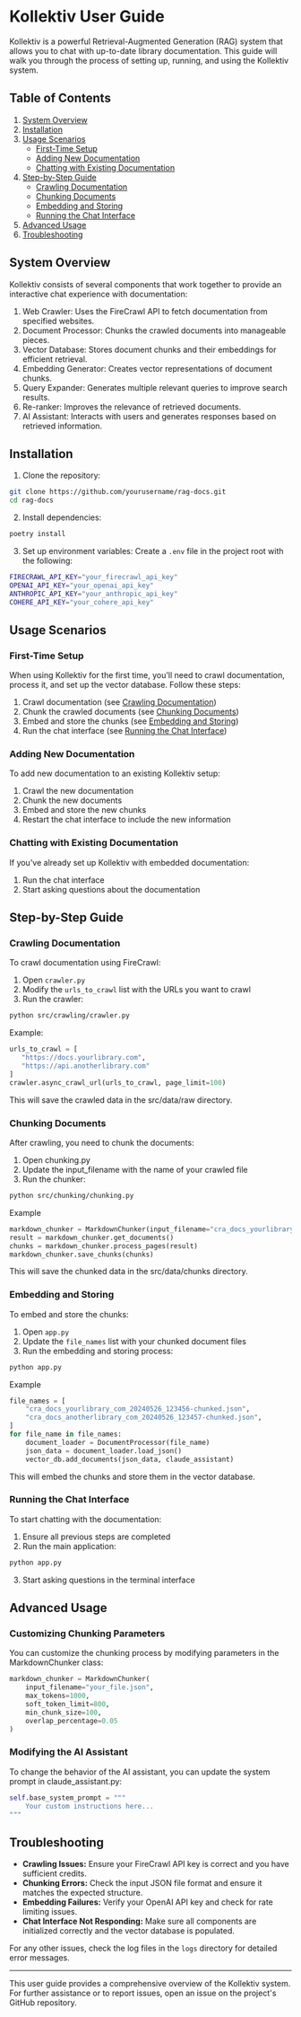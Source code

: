 # Kollektiv User Guide

Kollektiv is a powerful Retrieval-Augmented Generation (RAG) system that allows you to chat with up-to-date library
documentation. This guide will walk you through the process of setting up, running, and using the Kollektiv system.

## Table of Contents

1. [System Overview](#system-overview)
2. [Installation](#installation)
3. [Usage Scenarios](#usage-scenarios)
   - [First-Time Setup](#first-time-setup)
   - [Adding New Documentation](#adding-new-documentation)
   - [Chatting with Existing Documentation](#chatting-with-existing-documentation)
4. [Step-by-Step Guide](#step-by-step-guide)
   - [Crawling Documentation](#crawling-documentation)
   - [Chunking Documents](#chunking-documents)
   - [Embedding and Storing](#embedding-and-storing)
   - [Running the Chat Interface](#running-the-chat-interface)
5. [Advanced Usage](#advanced-usage)
6. [Troubleshooting](#troubleshooting)

## System Overview

Kollektiv consists of several components that work together to provide an interactive chat experience with
documentation:

1. Web Crawler: Uses the FireCrawl API to fetch documentation from specified websites.
2. Document Processor: Chunks the crawled documents into manageable pieces.
3. Vector Database: Stores document chunks and their embeddings for efficient retrieval.
4. Embedding Generator: Creates vector representations of document chunks.
5. Query Expander: Generates multiple relevant queries to improve search results.
6. Re-ranker: Improves the relevance of retrieved documents.
7. AI Assistant: Interacts with users and generates responses based on retrieved information.

## Installation

1. Clone the repository:
```bash
git clone https://github.com/yourusername/rag-docs.git
cd rag-docs
```
2. Install dependencies:
```bash
poetry install
```
3. Set up environment variables:
Create a `.env` file in the project root with the following:
```bash
FIRECRAWL_API_KEY="your_firecrawl_api_key"
OPENAI_API_KEY="your_openai_api_key"
ANTHROPIC_API_KEY="your_anthropic_api_key"
COHERE_API_KEY="your_cohere_api_key"
```

## Usage Scenarios

### First-Time Setup

When using Kollektiv for the first time, you'll need to crawl documentation, process it, and set up the vector
database. Follow these steps:

1. Crawl documentation (see [Crawling Documentation](#crawling-documentation))
2. Chunk the crawled documents (see [Chunking Documents](#chunking-documents))
3. Embed and store the chunks (see [Embedding and Storing](#embedding-and-storing))
4. Run the chat interface (see [Running the Chat Interface](#running-the-chat-interface))

### Adding New Documentation

To add new documentation to an existing Kollektiv setup:

1. Crawl the new documentation
2. Chunk the new documents
3. Embed and store the new chunks
4. Restart the chat interface to include the new information

### Chatting with Existing Documentation

If you've already set up Kollektiv with embedded documentation:

1. Run the chat interface
2. Start asking questions about the documentation

## Step-by-Step Guide

### Crawling Documentation

To crawl documentation using FireCrawl:

1. Open `crawler.py`
2. Modify the `urls_to_crawl` list with the URLs you want to crawl
3. Run the crawler:
```bash
python src/crawling/crawler.py
```

Example:

```python
urls_to_crawl = [
   "https://docs.yourlibrary.com",
   "https://api.anotherlibrary.com"
]
crawler.async_crawl_url(urls_to_crawl, page_limit=100)
```
This will save the crawled data in the src/data/raw directory.

### Chunking Documents

After crawling, you need to chunk the documents:

1. Open chunking.py
2. Update the input_filename with the name of your crawled file
3. Run the chunker:
```bash
python src/chunking/chunking.py
```
Example

```python
markdown_chunker = MarkdownChunker(input_filename="cra_docs_yourlibrary_com_20240526_123456.json")
result = markdown_chunker.get_documents()
chunks = markdown_chunker.process_pages(result)
markdown_chunker.save_chunks(chunks)
```

This will save the chunked data in the src/data/chunks directory.

### Embedding and Storing

To embed and store the chunks:

1. Open `app.py`
2. Update the `file_names` list with your chunked document files
3. Run the embedding and storing process:
```bash
python app.py
```
Example
```python
file_names = [
    "cra_docs_yourlibrary_com_20240526_123456-chunked.json",
    "cra_docs_anotherlibrary_com_20240526_123457-chunked.json",
]
for file_name in file_names:
    document_loader = DocumentProcessor(file_name)
    json_data = document_loader.load_json()
    vector_db.add_documents(json_data, claude_assistant)
```
This will embed the chunks and store them in the vector database.

### Running the Chat Interface
To start chatting with the documentation:

1. Ensure all previous steps are completed
2. Run the main application:
```bash
python app.py
```
3. Start asking questions in the terminal interface

## Advanced Usage
### Customizing Chunking Parameters
You can customize the chunking process by modifying parameters in the MarkdownChunker class:
```python
markdown_chunker = MarkdownChunker(
    input_filename="your_file.json",
    max_tokens=1000,
    soft_token_limit=800,
    min_chunk_size=100,
    overlap_percentage=0.05
)
```
### Modifying the AI Assistant
To change the behavior of the AI assistant, you can update the system prompt in claude_assistant.py:
```python
self.base_system_prompt = """
    Your custom instructions here...
"""
```
## Troubleshooting

- **Crawling Issues:** Ensure your FireCrawl API key is correct and you have sufficient credits.
- **Chunking Errors:** Check the input JSON file format and ensure it matches the expected structure.
- **Embedding Failures:** Verify your OpenAI API key and check for rate limiting issues.
- **Chat Interface Not Responding:** Make sure all components are initialized correctly and the vector database is
  populated.

For any other issues, check the log files in the `logs` directory for detailed error messages.
***
This user guide provides a comprehensive overview of the Kollektiv system. For further assistance or to report issues,
open an issue on the project's GitHub repository.
